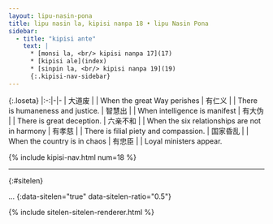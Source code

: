 ```yaml
---
layout: lipu-nasin-pona
title: lipu nasin la, kipisi nanpa 18 • lipu Nasin Pona
sidebar:
  - title: "kipisi ante"
    text: |
      * [monsi la, <br/> kipisi nanpa 17](17)
      * [kipisi ale](index)
      * [sinpin la, <br/> kipisi nanpa 19](19)
      {:.kipisi-nav-sidebar}
---
```


{:.loseta}
|:-:|-|-
| 大道废   |  | When the great Way perishes
| 有仁义   |  | There is humaneness and justice.
| 智慧出   |  | When intelligence is manifest
| 有大伪   |  | There is great deception.
| 六亲不和 |  | When the six relationships are not in harmony
| 有孝慈   |  | There is filial piety and compassion.
| 国家昏乱 |  | When the country is in chaos
| 有忠臣   |  | Loyal ministers appear.

{% include kipisi-nav.html num=18 %}

-------
{:#sitelen}

...
{:data-sitelen="true" data-sitelen-ratio="0.5"}

{% include sitelen-sitelen-renderer.html %}
